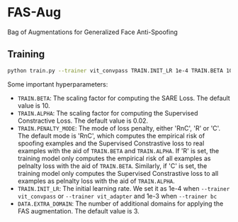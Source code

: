 # FAS-Aug
 Bag of Augmentations for Generalized Face Anti-Spoofing
 
## Training
```bash
python train.py --trainer vit_convpass TRAIN.INIT_LR 1e-4 TRAIN.BETA 10.0 TRAIN.ALPHA 0.02 DATA.EXTRA_DOMAIN 3 TRAIN.PENALTY_MODE 'RnC' DATA.TRAIN_LIST "['data/data_list/CASIA-ALL.csv', 'data/data_list/MSU-MFSD-ALL.csv', 'data/data_list/REPLAY-ALL.csv']" DATA.TEST "data/data_list/OULU-NPU-ALL.csv"
```
Some important hyperparameters:
* `TRAIN.BETA`: The scaling factor for computing the SARE Loss. The default value is 10. 
* `TRAIN.ALPHA`: The scaling factor for computing the Supervised Constractive Loss. The default value is 0.02.
* `TRAIN.PENALTY_MODE`: The mode of loss penalty, either 'RnC', 'R' or 'C'. The default mode is 'RnC', which computes the empirical risk of spoofing examples and the Supervised Constrastive loss to real examples with the aid of `TRAIN.BETA` and `TRAIN.ALPHA`. If 'R'  is set, the training model only computes the empirical risk of all examples as pelnalty loss with the aid of `TRAIN.BETA`. Similarly, if 'C'  is set, the training model only computes the Supervised Constrastive loss to all examples as pelnalty loss with the aid of `TRAIN.ALPHA`.
* `TRAIN.INIT_LR`: The initial learning rate. We set it as 1e-4 when `--trainer vit_convpass` or `--trainer vit_adapter` and 1e-3 when `--trainer bc`
* `DATA.EXTRA_DOMAIN`: The number of additional domains for applying the FAS augmentation. The default value is 3.
